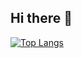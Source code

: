 ## Hi there 👋
[![Top Langs](https://github-readme-stats.vercel.app/api/top-langs/?username=hieutrpham&show_icons=true&theme=tokyonight)](https://github.com/anuraghazra/github-readme-stats)

<!--
**hieutrpham/hieutrpham** is a ✨ _special_ ✨ repository because its `README.md` (this file) appears on your GitHub profile.

Here are some ideas to get you started:

- 🔭 I’m currently working on ...
- 🌱 I’m currently learning ...
- 👯 I’m looking to collaborate on ...
- 🤔 I’m looking for help with ...
- 💬 Ask me about ...
- 📫 How to reach me: ...
- 😄 Pronouns: ...
- ⚡ Fun fact: ...
-->
